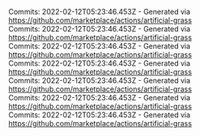 Commits: 2022-02-12T05:23:46.453Z - Generated via https://github.com/marketplace/actions/artificial-grass
<br>
Commits: 2022-02-12T05:23:46.453Z - Generated via https://github.com/marketplace/actions/artificial-grass
<br>
Commits: 2022-02-12T05:23:46.453Z - Generated via https://github.com/marketplace/actions/artificial-grass
<br>
Commits: 2022-02-12T05:23:46.453Z - Generated via https://github.com/marketplace/actions/artificial-grass
<br>
Commits: 2022-02-12T05:23:46.453Z - Generated via https://github.com/marketplace/actions/artificial-grass
<br>
Commits: 2022-02-12T05:23:46.453Z - Generated via https://github.com/marketplace/actions/artificial-grass
<br>
Commits: 2022-02-12T05:23:46.453Z - Generated via https://github.com/marketplace/actions/artificial-grass
<br>
